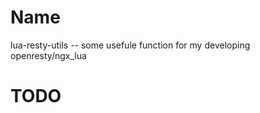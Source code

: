 Name
====

lua-resty-utils -- some usefule function for my developing openresty/ngx_lua



TODO
====
